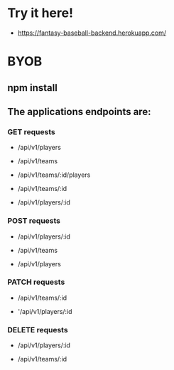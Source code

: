 # Try it here!

* https://fantasy-baseball-backend.herokuapp.com/

# BYOB

## npm install

## The applications endpoints are:

### GET requests

* /api/v1/players

* /api/v1/teams

* /api/v1/teams/:id/players

* /api/v1/teams/:id

* /api/v1/players/:id

### POST requests

* /api/v1/players/:id

* /api/v1/teams

* /api/v1/players

### PATCH requests

* /api/v1/teams/:id

* '/api/v1/players/:id

### DELETE requests

* /api/v1/players/:id

* /api/v1/teams/:id
